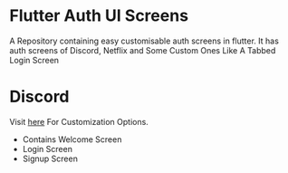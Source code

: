 # Flutter Auth UI Screens 

A Repository containing easy customisable auth screens in flutter. It has auth screens of Discord, Netflix and Some Custom Ones Like A Tabbed Login Screen 

# Discord 

Visit [here](https://flutter.dev/docs/get-started/codelab) For Customization Options.

- Contains Welcome Screen
- Login Screen
- Signup Screen